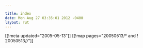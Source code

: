 ```yaml
---

title: index
date: Mon Aug 27 03:35:01 2012 -0400
layout: rut
---
```


[[!meta updated="2005-05-13"]]
[[!map pages="20050513/* and ! 20050513/*/*"]]
